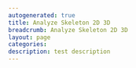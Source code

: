```yaml
---
autogenerated: true
title: Analyze Skeleton 2D 3D
breadcrumb: Analyze Skeleton 2D 3D
layout: page
categories: 
description: test description
---
```



